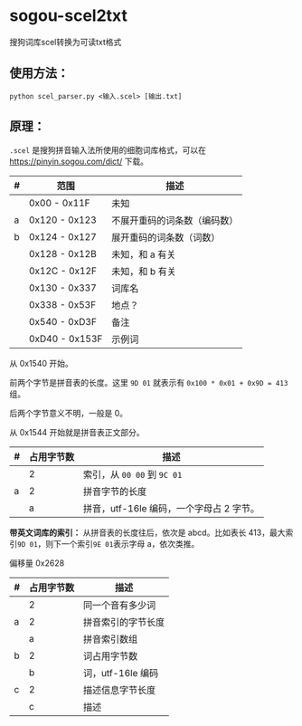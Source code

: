 # sogou-scel2txt
搜狗词库scel转换为可读txt格式

## 使用方法：

```
python scel_parser.py <输入.scel> [输出.txt] 
```

## 原理：


`.scel` 是搜狗拼音输入法所使用的细胞词库格式，可以在 https://pinyin.sogou.com/dict/ 下载。

| #    | 范围           | 描述                         |
| ---- | -------------- | ---------------------------- |
|      | 0x00 - 0x11F   | 未知                         |
| a    | 0x120 - 0x123  | 不展开重码的词条数（编码数） |
| b    | 0x124 - 0x127  | 展开重码的词条数（词数）     |
|      | 0x128 - 0x12B  | 未知，和 a 有关              |
|      | 0x12C - 0x12F  | 未知，和 b 有关              |
|      | 0x130 - 0x337  | 词库名                       |
|      | 0x338 - 0x53F  | 地点？                       |
|      | 0x540 - 0xD3F  | 备注                         |
|      | 0xD40 - 0x153F | 示例词                       |

从 0x1540 开始。

前两个字节是拼音表的长度。这里 `9D 01` 就表示有 `0x100 * 0x01 + 0x9D = 413` 组。

后两个字节意义不明，一般是 0。

从 0x1544 开始就是拼音表正文部分。

| #    | 占用字节数 | 描述                                     |
| ---- | ---------- | ---------------------------------------- |
|      | 2          | 索引，从 `00 00` 到 `9C 01`              |
| a    | 2          | 拼音字节的长度                           |
|      | a          | 拼音，utf-16le 编码，一个字母占 2 字节。 |

**带英文词库的索引：** 从拼音表的长度往后，依次是 abcd。比如表长 413，最大索引`9D 01`，则下一个索引`9E 01`表示字母 a，依次类推。

偏移量 0x2628

| #    | 占用字节数 | 描述               |
| ---- | ---------- | ------------------ |
|      | 2          | 同一个音有多少词   |
| a    | 2          | 拼音索引的字节长度 |
|      | a          | 拼音索引数组       |
| b    | 2          | 词占用字节数       |
|      | b          | 词，utf-16le 编码  |
| c    | 2          | 描述信息字节长度   |
|      | c          | 描述               |

